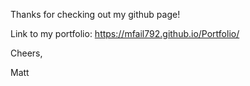 Thanks for checking out my github page!

Link to my portfolio:  https://mfail792.github.io/Portfolio/

Cheers,

Matt
